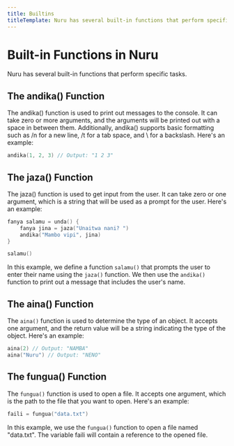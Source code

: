 ```yaml
---
title: Builtins
titleTemplate: Nuru has several built-in functions that perform specific tasks.
---
```


# Built-in Functions in Nuru

Nuru has several built-in functions that perform specific tasks.

## The andika() Function

The andika() function is used to print out messages to the console. It can take zero or more arguments, and the arguments will be printed out with a space in between them. Additionally, andika() supports basic formatting such as /n for a new line, /t for a tab space, and \\ for a backslash. Here's an example:

```go
andika(1, 2, 3) // Output: "1 2 3"
```

## The jaza() Function

The jaza() function is used to get input from the user. It can take zero or one argument, which is a string that will be used as a prompt for the user. Here's an example:

```go
fanya salamu = unda() {
    fanya jina = jaza("Unaitwa nani? ")
    andika("Mambo vipi", jina)
}

salamu()
```

In this example, we define a function `salamu()` that prompts the user to enter their name using the `jaza()` function. We then use the `andika()` function to print out a message that includes the user's name.

## The aina() Function

The `aina()` function is used to determine the type of an object. It accepts one argument, and the return value will be a string indicating the type of the object. Here's an example:

```go
aina(2) // Output: "NAMBA"
aina("Nuru") // Output: "NENO"
```

## The fungua() Function

The `fungua()` function is used to open a file. It accepts one argument, which is the path to the file that you want to open. Here's an example:

```go
faili = fungua("data.txt")
```

In this example, we use the `fungua()` function to open a file named "data.txt". The variable faili will contain a reference to the opened file.
